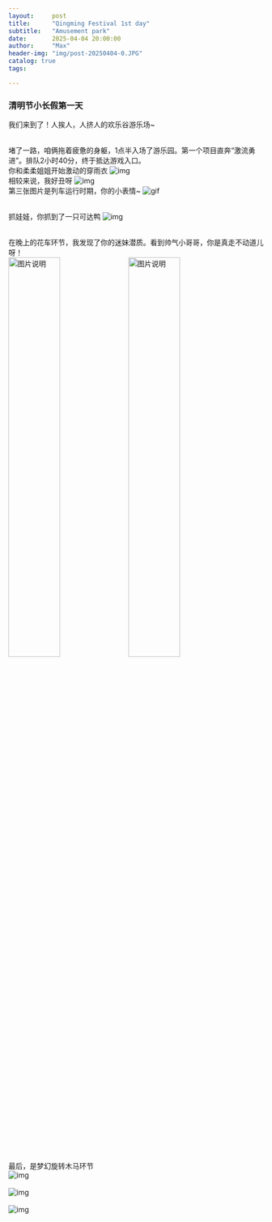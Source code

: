 ```yaml
---
layout:     post
title:      "Qingming Festival 1st day"
subtitle:   "Amusement park"
date:       2025-04-04 20:00:00
author:     "Max"
header-img: "img/post-20250404-0.JPG"
catalog: true
tags:

---
```


> 

<h3>清明节小长假第一天</h3> 
我们来到了！人挨人，人挤人的欢乐谷游乐场~

<br>堵了一路，咱俩拖着疲惫的身躯，1点半入场了游乐园。第一个项目直奔“激流勇进”。排队2小时40分，终于抵达游戏入口。
<br>你和柔柔姐姐开始激动的穿雨衣
![img](/img/post-20250404-1.JPG)
<br>相较来说，我好丑呀
![img](/img/post-20250404-2.JPG)
<br>第三张图片是列车运行时期，你的小表情~
![gif](/img/post-20250404-1.gif)

<br>抓娃娃，你抓到了一只可达鸭
![img](/img/post-20250404-3.JPG)



<br>在晚上的花车环节，我发现了你的迷妹潜质。看到帅气小哥哥，你是真走不动道儿呀！
<br>
<img src="/img/post-20250404-4.JPG"  alt="图片说明" width="45%" style="display: inline-block;" ><img src="/img/post-20250404-5.JPG"  alt="图片说明" width="45%" style="display: inline-block; margin-left: 10px;"> 


<br>最后，是梦幻旋转木马环节
<br>
![img](/img/post-20250404-6.JPG)
<br>
<br>
![img](/img/post-20250404-7.JPG)
<br>
<br>
![img](/img/post-20250404-8.JPG)

